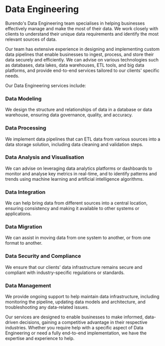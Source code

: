 # Data Engineering
Burendo's Data Engineering team specialises in helping businesses effectively manage and make the most of their data. We work closely with clients to understand their unique data requirements and identify the most relevant sources of data.

Our team has extensive experience in designing and implementing custom data pipelines that enable businesses to ingest, process, and store their data securely and efficiently. We can advise on various technologies such as databases, data lakes, data warehouses, ETL tools, and big data platforms, and provide end-to-end services tailored to our clients' specific needs.

Our Data Engineering services include:

### Data Modeling 
We design the structure and relationships of data in a database or data warehouse, ensuring data governance, quality, and accuracy.

### Data Processing 
We implement data pipelines that can ETL data from various sources into a data storage solution, including data cleaning and validation steps.

### Data Analysis and Visualisation
We can advise on leveraging data analytics platforms or dashboards to monitor and analyse key metrics in real-time, and to identify patterns and trends using machine learning and artificial intelligence algorithms.

### Data Integration 
We can help bring data from different sources into a central location, ensuring consistency and making it available to other systems or applications.

### Data Migration 
We can assist in moving data from one system to another, or from one format to another.

### Data Security and Compliance
We ensure that our clients' data infrastructure remains secure and compliant with industry-specific regulations or standards.

### Data Management
We provide ongoing support to help maintain data infrastructure, including monitoring the pipeline, updating data models and architecture, and troubleshooting any data-related issues.


Our services are designed to enable businesses to make informed, data-driven decisions, gaining a competitive advantage in their respective industries. Whether you require help with a specific aspect of Data Engineering or need a fully end-to-end implementation, we have the expertise and experience to help.